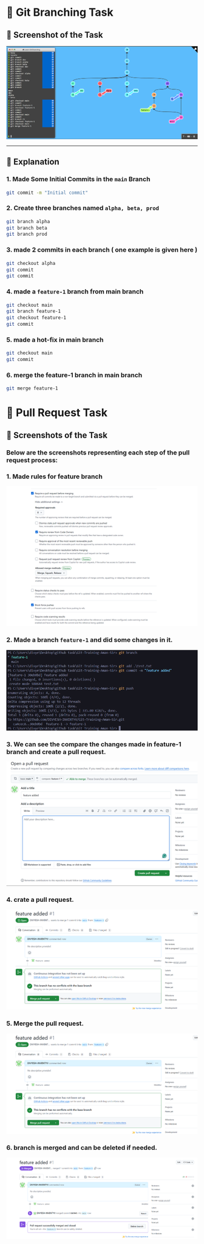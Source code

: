 # 🌿 Git Branching Task

## 📸 Screenshot of the Task

![Task Screenshot](image.png)

---

## 📝 Explanation

### 1. Made Some Initial Commits in the `main` Branch

```bash
git commit -m "Initial commit"
```

### 2. Create three branches named `alpha, beta, prod`

```bash
git branch alpha
git branch beta
git branch prod
```

### 3. made 2 commits in each branch ( one example is given here )

```bash
git checkout alpha
git commit
git commit
```

### 4. made a `feature-1` branch from main branch

```bash
git checkout main
git branch feature-1
git checkout feature-1
git commit
```

### 5. made a hot-fix in main branch

```bash
git checkout main
git commit
```

### 6. merge the feature-1 branch in main branch

```bash
git merge feature-1
```

# 🔀 Pull Request Task

## 📸 Screenshots of the Task

### Below are the screenshots representing each step of the pull request process:

### 1. Made rules for feature branch

![alt text](image-2.png)

### 2. Made a branch `feature-1` and did some changes in it.

![alt text](image-8.png)

### 3. We can see the compare the changes made in feature-1 branch and create a pull request.

![alt text](image-4.png)

### 4. crate a pull request.

![alt text](image-5.png)

### 5. Merge the pull request.

![alt text](image-7.png)

### 6. branch is merged and can be deleted if needed.

![alt text](image-6.png)
